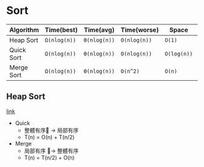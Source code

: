 Sort
==
Algorithm |Time(best)|Time(avg)|Time(worse)|Space|Stability 
--- | --- | --- | --- | --- | ---
Heap Sort|`Ω(nlog(n))`|`Θ(nlog(n))`|`O(nlog(n))` | `O(1)` | X
Quick Sort|`Ω(nlog(n))`|`Θ(nlog(n))`|`O(nlog(n))` | `O(log(n))` | X
Merge Sort|`Ω(nlog(n))`|`Θ(nlog(n))`|`O(n^2)` | `O(n)` | O

## Heap Sort
[link](https://www.geeksforgeeks.org/heap-sort/)

* Quick
    * 整體有序 -> 局部有序
    * T(n) = O(n) + T(n/2)
* Merge
    * 局部有序 -> 整體有序
    * T(n) = T(n/2) + O(n)